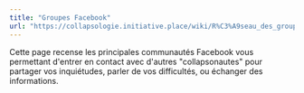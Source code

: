 ```yaml
---
title: "Groupes Facebook"
url: "https://collapsologie.initiative.place/wiki/R%C3%A9seau_des_groupes_transition/effondrement"
---
```


Cette page recense les principales communautés Facebook vous permettant d'entrer en contact avec d'autres "collapsonautes" pour partager vos inquiétudes, parler de vos difficultés, ou échanger des informations.
